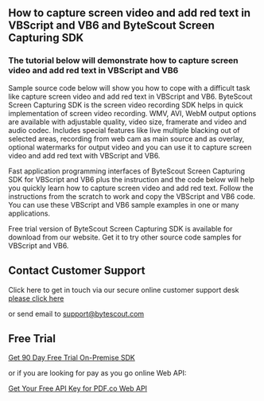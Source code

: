 ## How to capture screen video and add red text in VBScript and VB6 and ByteScout Screen Capturing SDK

### The tutorial below will demonstrate how to capture screen video and add red text in VBScript and VB6

Sample source code below will show you how to cope with a difficult task like capture screen video and add red text in VBScript and VB6. ByteScout Screen Capturing SDK is the screen video recording SDK helps in quick implementation of screen video recording. WMV, AVI, WebM output options are available with adjustable quality, video size, framerate and video and audio codec. Includes special features like live multiple blacking out of selected areas, recording from web cam as main source and as overlay, optional watermarks for output video and you can use it to capture screen video and add red text with VBScript and VB6.

Fast application programming interfaces of ByteScout Screen Capturing SDK for VBScript and VB6 plus the instruction and the code below will help you quickly learn how to capture screen video and add red text. Follow the instructions from the scratch to work and copy the VBScript and VB6 code. You can use these VBScript and VB6 sample examples in one or many applications.

Free trial version of ByteScout Screen Capturing SDK is available for download from our website. Get it to try other source code samples for VBScript and VB6.

## Contact Customer Support

Click here to get in touch via our secure online customer support desk [please click here](https://bytescout.zendesk.com/hc/en-us/requests/new?subject=ByteScout%20Screen%20Capturing%20SDK%20Question)

or send email to [support@bytescout.com](mailto:support@bytescout.com?subject=ByteScout%20Screen%20Capturing%20SDK%20Question) 

## Free Trial

[Get 90 Day Free Trial On-Premise SDK](https://bytescout.com/download/web-installer?utm_source=github-readme)

or if you are looking for pay as you go online Web API:

[Get Your Free API Key for PDF.co Web API](https://pdf.co/documentation/api?utm_source=github-readme)